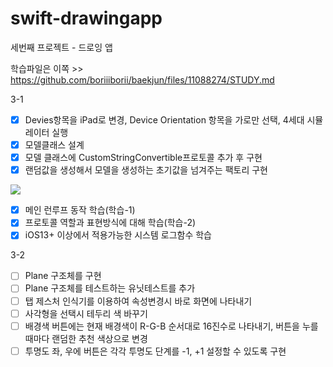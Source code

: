 # swift-drawingapp
세번째 프로젝트 - 드로잉 앱

학습파일은 이쪽 >> https://github.com/boriiiborii/baekjun/files/11088274/STUDY.md

3-1
- [x] Devies항목을 iPad로 변경, Device Orientation 항목을 가로만 선택, 4세대 시뮬레이터 실행
- [x] 모델클래스 설계
- [x] 모델 클래스에 CustomStringConvertible프로토콜 추가 후 구현
- [x] 랜덤값을 생성해서 모델을 생성하는 초기값을 넘겨주는 팩토리 구현
<img src="https://user-images.githubusercontent.com/97685264/228111785-fcc9bac6-6da5-4682-b23f-20cfaf44bed7.png">

- [x] 메인 런루프 동작 학습(학습-1)
- [x] 프로토콜 역할과 표현방식에 대해 학습(학습-2)
- [x] iOS13+ 이상에서 적용가능한 시스템 로그함수 학습

3-2
- [ ]  Plane 구조체를 구현
- [ ] Plane 구조체를 테스트하는 유닛테스트를 추가
- [ ]  탭 제스처 인식기를 이용하여 속성변경시 바로 화면에 나타내기
- [ ] 사각형을 선택시 테두리 색 바꾸기
- [ ] 배경색 버튼에는 현재 배경색이 R-G-B 순서대로 16진수로 나타내기, 버튼을 누를 때마다 랜덤한 추천 색상으로 변경
- [ ] 투명도 좌, 우에 버튼은 각각 투명도 단계를 -1, +1 설정할 수 있도록 구현
